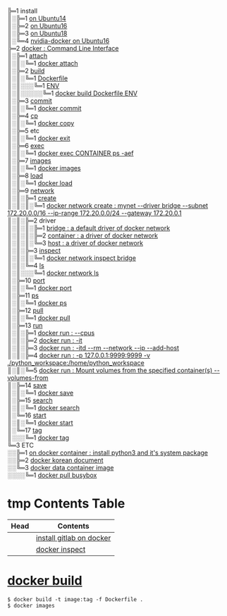 ╠═1 install  
║░╠═1 [on Ubuntu14](01_Install_Docker/01_install_docker_on_ubuntu14.md)  
║░╠═2 [on Ubuntu16](01_Install_Docker/02_install_docker_on_ubuntu16.md)  
║░╠═3 [on Ubuntu18](01_Install_Docker/03_install_docker_on_ubuntu18.md)  
║░╚═4 [nvidia-docker on Ubuntu16](01_Install_Docker/04_install_nvidia-docker_on_ubuntu16.md)  
╠═2 [docker : Command Line Interface](https://docs.docker.com/engine/reference/commandline/docker/)  
║░╠═1 [attach](https://docs.docker.com/engine/reference/commandline/attach/)  
║░║░╚═1 [docker attach](02_Docker_CLI/01_attach/01_docker_attach.md)  
║░╠═2 [build](https://docs.docker.com/engine/reference/commandline/build/)  
║░║░╚═1 [Dockerfile](https://docs.docker.com/engine/reference/builder/#usage)  
║░║░░░╚═1 [ENV](https://docs.docker.com/engine/reference/builder/#env)  
║░║░░░░░╚═1 [docker build Dockerfile ENV](02_Docker_CLI/02_build/01_Dockerfile/01_ENV.md)  
║░╠═3 [commit](https://docs.docker.com/engine/reference/commandline/commit/)  
║░║░╚═1 [docker commit](02_Docker_CLI/03_commit/01_docker_commit.md)  
║░╠═4 [cp](https://docs.docker.com/engine/reference/commandline/cp/)  
║░║░╚═1 [docker copy](02_Docker_CLI/04_cp/01_docker_cp.md)  
║░╠═5 etc  
║░║░╚═1 [docker exit](02_Docker_CLI/05_etc/01_exit/01_docker_exit.md)  
║░╠═6 [exec](https://docs.docker.com/engine/reference/commandline/exec/)  
║░║░╚═1 [docker exec CONTAINER ps -aef](02_Docker_CLI/06_exec/01_docker_exec_CONTAINER_ps-aef.md)  
║░╠═7 [images](https://docs.docker.com/engine/reference/commandline/images/)  
║░║░╚═1 [docker images](02_Docker_CLI/07_images/01_docker_images.md)  
║░╠═8 [load](https://docs.docker.com/engine/reference/commandline/load/)  
║░║░╚═1 [docker load](02_Docker_CLI/08_load/01_docker_load.md)  
║░╠═9 [network](https://docs.docker.com/engine/reference/commandline/network/)  
║░║░╠═1 [create](https://docs.docker.com/engine/reference/commandline/network_create/)  
║░║░║░╚═1 [docker network create : mynet --driver bridge --subnet 172.20.0.0/16 --ip-range 172.20.0.0/24 --gateway 172.20.0.1](02_Docker_CLI/09_network/01_create/01_docker_network_create.md)  
║░║░╠═2 driver  
║░║░║░╠═1 [bridge : a default driver of docker network](02_Docker_CLI/09_network/02_driver/01_bridge/01_docker_network_bridge.md)  
║░║░║░╠═2 [container : a driver of docker network](02_Docker_CLI/09_network/02_driver/02_container/01_docker_network_container.md)  
║░║░║░╚═3 [host : a driver of docker network](02_Docker_CLI/09_network/02_driver/03_host/01_docker_network_host.md)  
║░║░╠═3 [inspect](https://docs.docker.com/engine/reference/commandline/network_inspect/)  
║░║░║░╚═1 [docker network inspect bridge](02_Docker_CLI/09_network/03_inspect/01_docker_network_inspect_bridge.md)  
║░║░╚═4 [ls](https://docs.docker.com/engine/reference/commandline/network_ls/)  
║░║░░░╚═1 [docker network ls](02_Docker_CLI/09_network/04_ls/02_docker_network_ls.md)  
║░╠═10 [port](https://docs.docker.com/engine/reference/commandline/port/)  
║░║░╚═1 [docker port](02_Docker_CLI/10_port/01_docker_port.md)  
║░╠═11 [ps](https://docs.docker.com/engine/reference/commandline/ps/)  
║░║░╚═1 [docker ps](02_Docker_CLI/11_ps/01_docker_ps.md)  
║░╠═12 [pull](https://docs.docker.com/engine/reference/commandline/pull/)  
║░║░╚═1 [docker pull](02_Docker_CLI/12_pull/01_docker_pull.md)  
║░╠═13 [run](https://docs.docker.com/engine/reference/commandline/run/)  
║░║░╠═1 [docker run : --cpus](02_Docker_CLI/13_run/01_docker_run_--cpus.md)  
║░║░╠═2 [docker run : -it](02_Docker_CLI/13_run/02_docker_run_-it.md)  
║░║░╠═3 [docker run : -itd --rm --network --ip --add-host](02_Docker_CLI/13_run/03_docker_run_-itd_--rm_--network_--ip_--add-host.md)  
║░║░╠═4 [docker run : -p 127.0.0.1:9999:9999 -v ./python_workspace:/home/python_workspace](02_Docker_CLI/13_run/04_docker_run_-p_-v.md)  
║░║░╚═5 [docker run : Mount volumes from the specified container(s) --volumes-from](02_Docker_CLI/13_run/05_docker_run_--volumes-from.md)  
║░╠═14 [save](https://docs.docker.com/engine/reference/commandline/save/)  
║░║░╚═1 [docker save](02_Docker_CLI/14_save/01_docker_save.md)  
║░╠═15 [search](https://docs.docker.com/engine/reference/commandline/search/)  
║░║░╚═1 [docker search](02_Docker_CLI/15_search/01_docker_search.md)  
║░╚═16 [start](https://docs.docker.com/engine/reference/commandline/start/)  
║░║░╚═1 [docker start](02_Docker_CLI/16_start/01_docker_start.md)  
║░╚═17 [tag](https://docs.docker.com/engine/reference/commandline/tag/)  
║░░░╚═1 [docker tag](02_Docker_CLI/17_tag/01_docker_tag.md)  
╚═3 ETC  
░░╠═1 [on docker container : install python3 and it's system package](03_ETC/01_install_python352_and_package_as_system_package_on_docker_container_ubuntu16.md)  
░░╠═2 [docker korean document](http://www.pyrasis.com/docker.html)  
░░╚═3 [docker data container image](https://hub.docker.com/_/busybox)  
░░░░╚═1 [docker pull busybox](03_ETC/03_docker_pull_busybox.md)  

# tmp Contents Table
| Head            | Contents                                                                                                         |
|-----------------|------------------------------------------------------------------------------------------------------------------|
|                 | [install gitlab on docker](00_docker_command/13_gitlab_ce_on_docker.md)                                          |
|                 | [docker inspect](00_docker_command/14_docker_inspect.md)                                                         |

# [docker build](00_docker_command/16_docker_build.md)
```{bash}
$ docker build -t image:tag -f Dockerfile .
$ docker images
```
